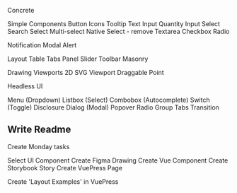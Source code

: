Concrete

  Simple Components
    Button
    Icons
    Tooltip
    Text Input
    Quantity Input
    Select
    Search Select
    Multi-select
    Native Select - remove
    Textarea
    Checkbox
    Radio

  Notification
    Modal
    Alert

  Layout
    Table
    Tabs
    Panel Slider
    Toolbar
    Masonry

  Drawing
    Viewports
    2D SVG Viewport
  Draggable Point



Headless UI

  Menu (Dropdown)
  Listbox (Select)
  Combobox (Autocomplete)
  Switch (Toggle)
  Disclosure
  Dialog (Modal)
  Popover
  Radio Group
  Tabs
  Transition



Write Readme
-
Create Monday tasks

  Select UI Component
    Create Figma Drawing
    Create Vue Component
    Create Storybook Story
    Create VuePress Page

Create 'Layout Examples' in VuePress
